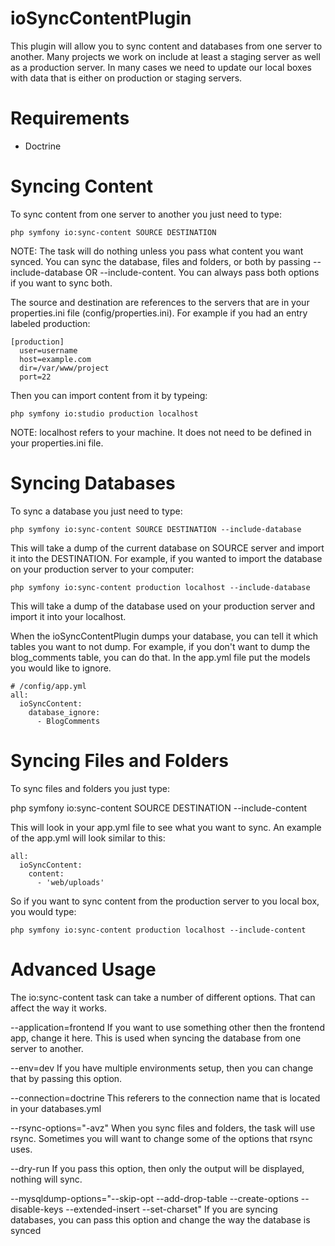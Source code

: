 ioSyncContentPlugin
===================

This plugin will allow you to sync content and databases from one server to another.
Many projects we work on include at least a staging server as well as a production
server. In many cases we need to update our local boxes with data that is either
on production or staging servers.

Requirements
============

  * Doctrine

Syncing Content
===============

To sync content from one server to another you just need to type:

    php symfony io:sync-content SOURCE DESTINATION

NOTE: The task will do nothing unless you pass what content you want synced. You
      can sync the database, files and folders, or both by passing --include-database
      OR --include-content. You can always pass both options if you want to sync
      both.

The source and destination are references to the servers that are in your properties.ini
file (config/properties.ini). For example if you had an entry labeled production:

    [production]
      user=username
      host=example.com
      dir=/var/www/project
      port=22

Then you can import content from it by typeing:

    php symfony io:studio production localhost

NOTE: localhost refers to your machine. It does not need to be defined in your
      properties.ini file.

Syncing Databases
=================

To sync a database you just need to type:

    php symfony io:sync-content SOURCE DESTINATION --include-database

This will take a dump of the current database on SOURCE server and import it into
the DESTINATION. For example, if you wanted to import the database on your production
server to your computer:

    php symfony io:sync-content production localhost --include-database

This will take a dump of the database used on your production server and import
it into your localhost.

When the ioSyncContentPlugin dumps your database, you can tell it which tables
you want to not dump. For example, if you don't want to dump the blog_comments
table, you can do that. In the app.yml file put the models you would like to
ignore.

    # /config/app.yml
    all:
      ioSyncContent:
        database_ignore:
          - BlogComments


Syncing Files and Folders
=========================

To sync files and folders you just type:

  php symfony io:sync-content SOURCE DESTINATION --include-content

This will look in your app.yml file to see what you want to sync. An example of
the app.yml will look similar to this:

    all:
      ioSyncContent:
        content:
          - 'web/uploads'

So if you want to sync content from the production server to you local box, you
would type:

    php symfony io:sync-content production localhost --include-content


Advanced Usage
==============

The io:sync-content task can take a number of different options. That can affect
the way it works.

--application=frontend
    If you want to use something other then the frontend app, change it here. This
    is used when syncing the database from one server to another.

--env=dev
    If you have multiple environments setup, then you can change that by passing
    this option.

--connection=doctrine
    This referers to the connection name that is located in your databases.yml

--rsync-options="-avz"
    When you sync files and folders, the task will use rsync. Sometimes you will
    want to change some of the options that rsync uses.

--dry-run
    If you pass this option, then only the output will be displayed, nothing will
    sync.

--mysqldump-options="--skip-opt --add-drop-table --create-options --disable-keys --extended-insert --set-charset"
    If you are syncing databases, you can pass this option and change the way the
    database is synced